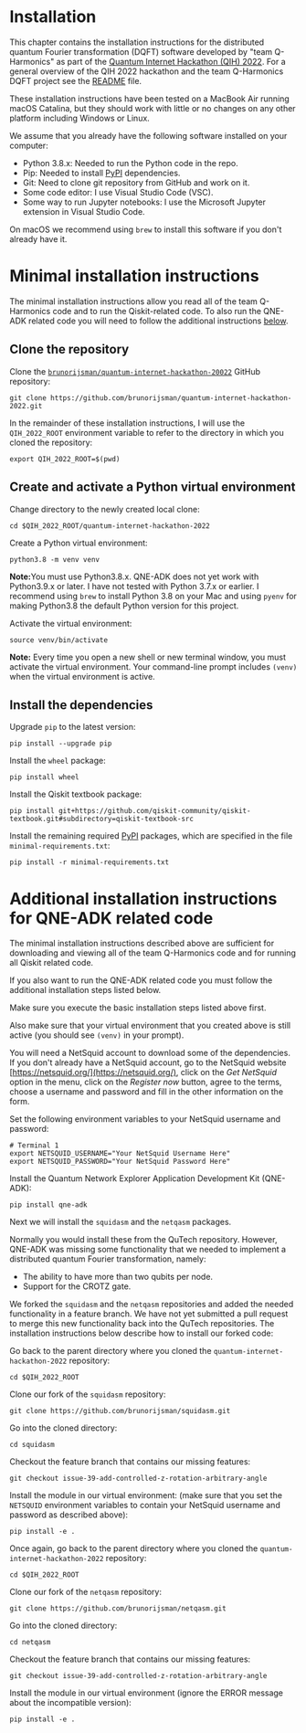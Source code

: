 # Installation

This chapter contains the installation instructions for the distributed quantum Fourier
transformation (DQFT)
software developed by "team Q-Harmonics" as part of the
[Quantum Internet Hackathon (QIH) 2022](https://labs.ripe.net/author/karla-white/take-part-in-the-quantum-internet-hackathon-2022/).
For a general overview of the QIH 2022 hackathon and the team Q-Harmonics DQFT project
see the [README](../README.md) file.

These installation instructions have been tested on a MacBook Air running macOS Catalina, but
they should work with little or no changes on any other platform including Windows or Linux.

We assume that you already have the following software installed on your computer:
 * Python 3.8.x: Needed to run the Python code in the repo.
 * Pip: Needed to install [PyPI](https://pypi.org/) dependencies.
 * Git: Need to clone git repository from GitHub and work on it.
 * Some code editor: I use Visual Studio Code (VSC).
 * Some way to run Jupyter notebooks: I use the Microsoft Jupyter extension in Visual Studio Code.

On macOS we recommend using `brew` to install this software if you don't already have it.

# Minimal installation instructions

The minimal installation instructions allow you read all of the team Q-Harmonics code and
to run the Qiskit-related code.
To also run the QNE-ADK related code you will need to follow the additional instructions
[below](#additional-installation-instructions-for-qne-adk-related-code).

## Clone the repository

Clone the 
[`brunorijsman/quantum-internet-hackathon-20022`](https://github.com/brunorijsman/quantum-internet-hackathon-2022/)
GitHub repository:

```
git clone https://github.com/brunorijsman/quantum-internet-hackathon-2022.git
```

In the remainder of these installation instructions, I will use the `QIH_2022_ROOT` environment
variable to refer to the directory in which you cloned the repository:

```
export QIH_2022_ROOT=$(pwd)
```


## Create and activate a Python virtual environment

Change directory to the newly created local clone:

```
cd $QIH_2022_ROOT/quantum-internet-hackathon-2022
```


Create a Python virtual environment:

```
python3.8 -m venv venv
```

<b>Note:</b>You must use Python3.8.x. QNE-ADK does not yet work with Python3.9.x or later.
I have not tested with Python 3.7.x or earlier. I recommend using `brew` to install Python 3.8 on
your Mac and using `pyenv` for making Python3.8 the default Python version for this project.

Activate the virtual environment:

```
source venv/bin/activate
```

<b>Note:</b> Every time you open a new shell or new terminal window, you must activate the
virtual environment. Your command-line prompt includes `(venv)` when the virtual environment is
active.

## Install the dependencies

Upgrade `pip` to the latest version:

```
pip install --upgrade pip
```

Install the `wheel` package:

```
pip install wheel
```

Install the Qiskit textbook package:

```
pip install git+https://github.com/qiskit-community/qiskit-textbook.git#subdirectory=qiskit-textbook-src
```

Install the remaining required [PyPI](https://pypi.org/) packages, which are specified
in the file `minimal-requirements.txt`:

```
pip install -r minimal-requirements.txt
```

# Additional installation instructions for QNE-ADK related code

The minimal installation instructions described above are sufficient for downloading and viewing
all of the team Q-Harmonics code and for running all Qiskit related code.

If you also want to run the QNE-ADK related code you must follow the additional installation steps
listed below.

Make sure you execute the basic installation steps listed above first.

Also make sure that your virtual environment that you created above is still active (you should
see `(venv)` in your prompt).

You will need a NetSquid account to download some of the dependencies. If you don't already have
a NetSquid account, go to the NetSquid website [https://netsquid.org/](https://netsquid.org/),
click on the _Get NetSquid_ option in the menu, click on the _Register now_ button, agree to the
terms, choose a username and password and fill in the other information on the form.

Set the following environment variables to your NetSquid username and password:

```
# Terminal 1
export NETSQUID_USERNAME="Your NetSquid Username Here"
export NETSQUID_PASSWORD="Your NetSquid Password Here"
```

Install the Quantum Network Explorer Application Development Kit (QNE-ADK):

```
pip install qne-adk
```

Next we will install the `squidasm` and the `netqasm` packages.

Normally you would install these from the QuTech repository.
However, QNE-ADK was missing some functionality that we needed to implement a distributed quantum
Fourier transformation, namely:
 * The ability to have more than two qubits per node.
 * Support for the CROTZ gate.

We forked the `squidasm` and the `netqasm` repositories and added the needed functionality in a
feature branch.
We have not yet submitted a pull request to merge this new functionality back into the QuTech
repositories.
The installation instructions below describe how to install our forked code:

Go back to the parent directory where you cloned the `quantum-internet-hackathon-2022`
repository:

```
cd $QIH_2022_ROOT
```

Clone our fork of the `squidasm` repository:

```
git clone https://github.com/brunorijsman/squidasm.git
```

Go into the cloned directory:

```
cd squidasm
```

Checkout the feature branch that contains our missing features:

```
git checkout issue-39-add-controlled-z-rotation-arbitrary-angle
```

Install the module in our virtual environment:
(make sure that you set the `NETSQUID` environment variables
to contain your NetSquid username and password as described above):

```
pip install -e .
```

Once again, go back to the parent directory where you cloned the `quantum-internet-hackathon-2022`
repository:

```
cd $QIH_2022_ROOT
```

Clone our fork of the `netqasm` repository:

```
git clone https://github.com/brunorijsman/netqasm.git
```

Go into the cloned directory:

```
cd netqasm
```

Checkout the feature branch that contains our missing features:

```
git checkout issue-39-add-controlled-z-rotation-arbitrary-angle
```

Install the module in our virtual environment
(ignore the ERROR message about the incompatible version):

```
pip install -e .
```
